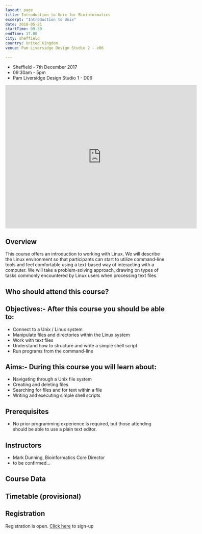 ```yaml
---
layout: page
title: Introduction to Unix for Bioinformatics
excerpt: "Introduction to Unix"
date: 2018-05-21
startTime: 09.30
endTime: 17.00
city: sheffield
country: United Kingdom
venue: Pam Liversidge Design Studio 2 - e06

---
```


- Sheffield - 7th December 2017
- 09:30am - 5pm
- Pam Liversidge Design Studio 1 - D06

<iframe src="https://www.google.com/maps/embed?pb=!1m14!1m8!1m3!1d9519.181464571486!2d-1.4777067!3d53.3827108!3m2!1i1024!2i768!4f13.1!3m3!1m2!1s0x0%3A0x60e5580cdf19b137!2sPam+Liversidge+Building!5e0!3m2!1sen!2suk!4v1510862811609" width="600" height="450" frameborder="0" style="border:0" allowfullscreen></iframe>

## Overview

This course offers an introduction to working with Linux. We will describe the Linux environment so that participants can start to utilize command-line tools and feel comfortable using a text-based way of interacting with a computer. We will take a problem-solving approach, drawing on types of tasks commonly encountered by Linux users when processing text files.

## Who should attend this course?


## Objectives:- After this course you should be able to:

- Connect to a Unix / Linux system
- Manipulate files and directories within the Linux system
- Work with text files
- Understand how to structure and write a simple shell script
- Run programs from the command-line

## Aims:- During this course you will learn about:

- Navigating through a Unix file system
- Creating and deleting files
- Searching for files and for text within a file
- Writing and executing simple shell scripts


## Prerequisites

- No prior programming experience is required, but those attending should be able to use a plain text editor.

## Instructors

- Mark Dunning, Bioinformatics Core Director
- to be confirmed...

## Course Data


## Timetable (provisional)


## Registration 

Registration is open. [Click here](https://onlineshop.shef.ac.uk/conferences-events/faculty-of-medicine-dentistry-and-health/neuroscience/introduction-to-unix-for-bioinformatics) to sign-up
